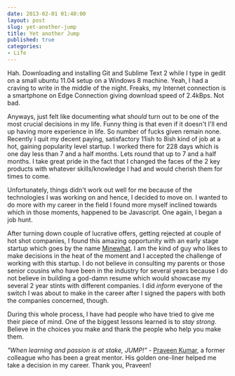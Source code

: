 ```yaml
---
date: 2013-02-01 01:40:00
layout: post
slug: yet-another-jump
title: Yet another Jump
published: true
categories:
- Life
---
```


Hah. Downloading and installing Git and Sublime Text 2 while I type in gedit on a small ubuntu 11.04 setup on a Windows 8 machine. Yeah, I had a craving to write in the middle of the night. Freaks, my Internet connection is a smartphone on Edge Connection giving download speed of 2.4kBps. Not bad.

Anyways, just felt like documenting what _should_ turn out to be one of the most crucial decisions in my life. Funny thing is that even if it doesn't I'll end up having more experience in life. So number of fucks given remain none. Recently I quit my decent paying, satisfactory 11ish to 8ish kind of job at a hot, gaining popularity level startup. I worked there for 228 days which is one day less than 7 and a half months. Lets round that up to 7 and a half months. I take great pride in the fact that I changed the faces of the 2 key products with whatever skills/knowledge I had and would cherish them for times to come.

Unfortunately, things didn't work out well for me because of the technologies I was working on and hence, I decided to move on. I wanted to do more with my career in the field I found more myself inclined towards which in those moments, happened to be Javascript. One again, I began a job hunt. 

After turning down couple of lucrative offers, getting rejected at couple of hot shot companies, I found this amazing opportunity with an early stage startup which goes by the name [Minewhat](http://www.minewhat.com). I am the kind of guy who likes to make decisions in the heat of the moment and I accepted the challenge of working with this startup. I do not believe in consulting my parents or those senior cousins who have been in the industry for several years because I do not believe in building a god-damn resume which would showcase my several 2 year stints with different companies. I did _inform_ everyone of the switch I was about to make in the career after I signed the papers with both the companies concerned, though.

During this whole process, I have had people who have tried to give me their piece of mind. One of the biggest lessons learned is to _stay strong_. Believe in the choices you make and thank the people who help you make them.

_"When learning and passion is at stake, JUMP!"_ - [Praveen Kumar](https://twitter.com/apnerve), a former colleague who has been a great mentor. His golden one-liner helped me take a decision in my career. Thank you, Praveen!